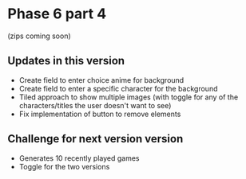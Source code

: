 # Phase 6 part 4
(zips coming soon)

## **Updates in this version**
- Create field to enter choice anime for background
- Create field to enter a specific character for the background
- Tiled approach to show multiple images (with toggle for any of the characters/titles the user doesn't want to see)
- Fix implementation of button to remove elements

## **Challenge for next version version**
- Generates 10 recently played games
- Toggle for the two versions
